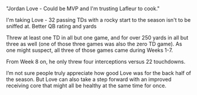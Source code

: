 "Jordan Love - Could be MVP and I'm trusting Lafleur to cook."

I'm taking Love - 32 passing TDs with a rocky start to the season isn't to be sniffed at. Better QB rating and yards

Threw at least one TD in all but one game, and for over 250 yards in all but three as well (one of those three games was also the zero TD game). As one might suspect, all three of those games came during Weeks 1-7.

From Week 8 on, he only threw four interceptions versus 22 touchdowns.

I’m not sure people truly appreciate how good Love was for the back half of the season. But Love can also take a step forward with an improved receiving core that might all be healthy at the same time for once.
